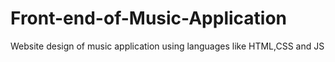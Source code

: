 # Front-end-of-Music-Application
Website design of music application using languages like HTML,CSS and JS
